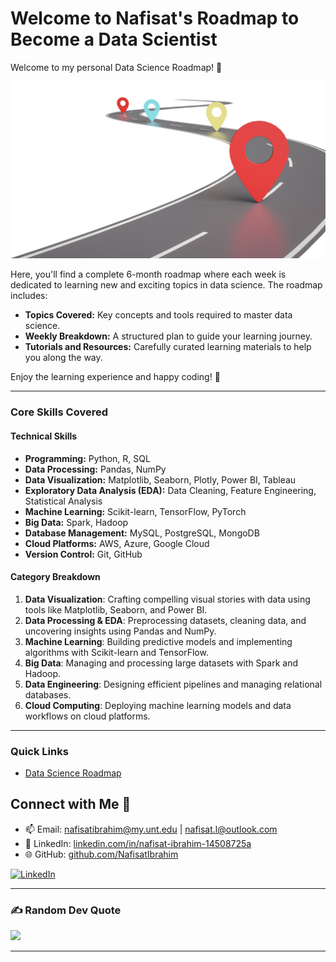 # Welcome to Nafisat's Roadmap to Become a Data Scientist

Welcome to my personal Data Science Roadmap! 🚀

[![Roadmap](roadmap.jpg)](data_scientist_roadmap.md)

Here, you'll find a complete 6-month roadmap where each week is dedicated to learning new and exciting topics in data science. The roadmap includes:

- **Topics Covered:** Key concepts and tools required to master data science.
- **Weekly Breakdown:** A structured plan to guide your learning journey.
- **Tutorials and Resources:** Carefully curated learning materials to help you along the way.

Enjoy the learning experience and happy coding! 🎉

---

### Core Skills Covered  

#### **Technical Skills**
- **Programming:** Python, R, SQL  
- **Data Processing:** Pandas, NumPy  
- **Data Visualization:** Matplotlib, Seaborn, Plotly, Power BI, Tableau  
- **Exploratory Data Analysis (EDA):** Data Cleaning, Feature Engineering, Statistical Analysis  
- **Machine Learning:** Scikit-learn, TensorFlow, PyTorch  
- **Big Data:** Spark, Hadoop  
- **Database Management:** MySQL, PostgreSQL, MongoDB  
- **Cloud Platforms:** AWS, Azure, Google Cloud  
- **Version Control:** Git, GitHub  

#### **Category Breakdown**  
1. **Data Visualization**: Crafting compelling visual stories with data using tools like Matplotlib, Seaborn, and Power BI.  
2. **Data Processing & EDA**: Preprocessing datasets, cleaning data, and uncovering insights using Pandas and NumPy.  
3. **Machine Learning**: Building predictive models and implementing algorithms with Scikit-learn and TensorFlow.  
4. **Big Data**: Managing and processing large datasets with Spark and Hadoop.  
5. **Data Engineering**: Designing efficient pipelines and managing relational databases.  
6. **Cloud Computing**: Deploying machine learning models and data workflows on cloud platforms.  

---

### Quick Links

- [Data Science Roadmap](data_scientist_roadmap.md)  

## Connect with Me 🔗
- 📫 Email: [nafisatibrahim@my.unt.edu](mailto:nafisatibrahim@my.unt.edu) | [nafisat.l@outlook.com](mailto:nafisat.l@outlook.com)  
- 💼 LinkedIn: [linkedin.com/in/nafisat-ibrahim-14508725a](https://www.linkedin.com/in/nafisat-ibrahim-14508725a)  
- 🌐 GitHub: [github.com/NafisatIbrahim](https://github.com/NafisatIbrahim)

[![LinkedIn](https://img.shields.io/badge/LinkedIn-blue?style=flat-square&logo=linkedin&logoColor=white)](https://www.linkedin.com/in/nafisat-ibrahim-14508725a) 

---

### ✍️ Random Dev Quote
![](https://quotes-github-readme.vercel.app/api?type=horizontal&theme=radical)

---
